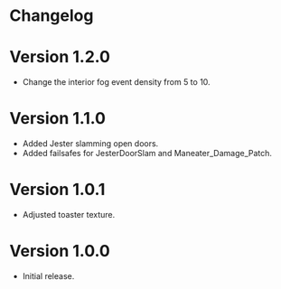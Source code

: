 # Changelog

# Version 1.2.0
- Change the interior fog event density from 5 to 10.

# Version 1.1.0
- Added Jester slamming open doors.
- Added failsafes for JesterDoorSlam and Maneater_Damage_Patch.

# Version 1.0.1
- Adjusted toaster texture.

# Version 1.0.0
- Initial release.
